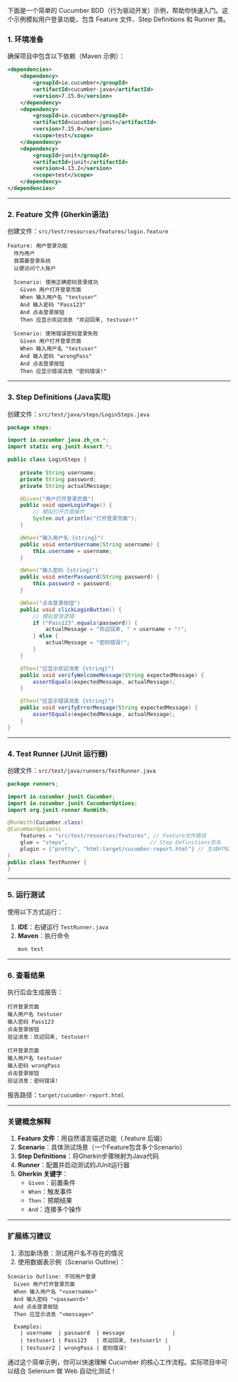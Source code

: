 下面是一个简单的 Cucumber BDD（行为驱动开发）示例，帮助你快速入门。这个示例模拟用户登录功能，包含 Feature 文件、Step Definitions 和 Runner 类。

### 1. 环境准备
确保项目中包含以下依赖（Maven 示例）：
```xml
<dependencies>
    <dependency>
        <groupId>io.cucumber</groupId>
        <artifactId>cucumber-java</artifactId>
        <version>7.15.0</version>
    </dependency>
    <dependency>
        <groupId>io.cucumber</groupId>
        <artifactId>cucumber-junit</artifactId>
        <version>7.15.0</version>
        <scope>test</scope>
    </dependency>
    <dependency>
        <groupId>junit</groupId>
        <artifactId>junit</artifactId>
        <version>4.13.2</version>
        <scope>test</scope>
    </dependency>
</dependencies>
```

---

### 2. Feature 文件 (Gherkin语法)
创建文件：`src/test/resources/features/login.feature`
```gherkin
Feature: 用户登录功能
  作为用户
  我需要登录系统
  以便访问个人账户

  Scenario: 使用正确密码登录成功
    Given 用户打开登录页面
    When 输入用户名 "testuser"
    And 输入密码 "Pass123"
    And 点击登录按钮
    Then 应显示欢迎消息 "欢迎回来, testuser!"

  Scenario: 使用错误密码登录失败
    Given 用户打开登录页面
    When 输入用户名 "testuser"
    And 输入密码 "wrongPass"
    And 点击登录按钮
    Then 应显示错误消息 "密码错误!"
```

---

### 3. Step Definitions (Java实现)
创建文件：`src/test/java/steps/LoginSteps.java`
```java
package steps;

import io.cucumber.java.zh_cn.*;
import static org.junit.Assert.*;

public class LoginSteps {
    
    private String username;
    private String password;
    private String actualMessage;

    @Given("用户打开登录页面")
    public void openLoginPage() {
        // 模拟打开页面操作
        System.out.println("打开登录页面");
    }

    @When("输入用户名 {string}")
    public void enterUsername(String username) {
        this.username = username;
    }

    @When("输入密码 {string}")
    public void enterPassword(String password) {
        this.password = password;
    }

    @When("点击登录按钮")
    public void clickLoginButton() {
        // 模拟登录逻辑
        if ("Pass123".equals(password)) {
            actualMessage = "欢迎回来, " + username + "!";
        } else {
            actualMessage = "密码错误!";
        }
    }

    @Then("应显示欢迎消息 {string}")
    public void verifyWelcomeMessage(String expectedMessage) {
        assertEquals(expectedMessage, actualMessage);
    }

    @Then("应显示错误消息 {string}")
    public void verifyErrorMessage(String expectedMessage) {
        assertEquals(expectedMessage, actualMessage);
    }
}
```

---

### 4. Test Runner (JUnit 运行器)
创建文件：`src/test/java/runners/TestRunner.java`
```java
package runners;

import io.cucumber.junit.Cucumber;
import io.cucumber.junit.CucumberOptions;
import org.junit.runner.RunWith;

@RunWith(Cucumber.class)
@CucumberOptions(
    features = "src/test/resources/features", // Feature文件路径
    glue = "steps",                          // Step Definitions包名
    plugin = {"pretty", "html:target/cucumber-report.html"} // 生成HTML报告
)
public class TestRunner {
}
```

---

### 5. 运行测试
使用以下方式运行：
1. **IDE**：右键运行 `TestRunner.java`
2. **Maven**：执行命令
   ```bash
   mvn test
   ```

---

### 6. 查看结果
执行后会生成报告：
```
打开登录页面
输入用户名 testuser
输入密码 Pass123
点击登录按钮
验证消息：欢迎回来, testuser!

打开登录页面
输入用户名 testuser
输入密码 wrongPass
点击登录按钮
验证消息：密码错误!
```
报告路径：`target/cucumber-report.html`

---

### 关键概念解释
1. **Feature 文件**：用自然语言描述功能（.feature 后缀）
2. **Scenario**：具体测试场景（一个Feature包含多个Scenario）
3. **Step Definitions**：将Gherkin步骤映射为Java代码
4. **Runner**：配置并启动测试的JUnit运行器
5. **Gherkin 关键字**：
   - `Given`：前置条件
   - `When`：触发事件
   - `Then`：预期结果
   - `And`：连接多个操作

---

### 扩展练习建议
1. 添加新场景：测试用户名不存在的情况
2. 使用数据表示例（Scenario Outline）：
```gherkin
Scenario Outline: 不同用户登录
  Given 用户打开登录页面
  When 输入用户名 "<username>"
  And 输入密码 "<password>"
  And 点击登录按钮
  Then 应显示消息 "<message>"

  Examples:
    | username  | password  | message               |
    | testuser1 | Pass123   | 欢迎回来, testuser1! |
    | testuser2 | wrongPass | 密码错误!             |
```

通过这个简单示例，你可以快速理解 Cucumber 的核心工作流程。实际项目中可以结合 Selenium 做 Web 自动化测试！
